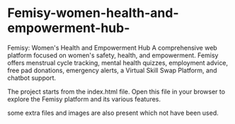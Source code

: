 # Femisy-women-health-and-empowerment-hub-
 Femisy: Women's Health and Empowerment Hub A comprehensive web platform focused on women's safety, health, and empowerment. Femisy offers menstrual cycle tracking, mental health quizzes, employment advice, free pad donations, emergency alerts, a Virtual Skill Swap Platform, and chatbot support.  

The project starts from the index.html file. Open this file in your browser to explore the Femisy platform and its various features.

some extra files and images are also present which not have been used.
